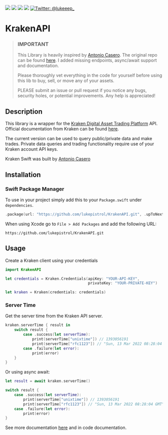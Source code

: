 <p>
    <img src="https://img.shields.io/badge/version-2.1.0-green" />
    <img src="https://img.shields.io/badge/Swift-5.5.3-ff69b4.svg" />
    <img src="https://img.shields.io/badge/iOS-12+-brightgreen.svg" />
    <img src="https://img.shields.io/badge/macOS-10.12+-brightgreen.svg" />
    <a href="https://twitter.com/lukeeep_">
        <img src="https://img.shields.io/badge/Contact-@lukeeep_-lightgrey.svg?style=flat" alt="Twitter: @lukeeep_" />
    </a>
</p>

# KrakenAPI

>### IMPORTANT
>This Library is heavily inspired by [Antonio Casero](@acaserop). The original repo can be found [here](https://github.com/antoniocasero/Kraken). I added missing endpoints, async/await support and documentation.
>
>Please thoroughly vet everything in the code for yourself before using this lib to buy, sell, or move any of your assets.
>
>PLEASE submit an issue or pull request if you notice any bugs, security holes, or potential improvements. Any help is appreciated!

## Description

This library is a wrapper for the [Kraken Digital Asset Trading Platform](https://www.kraken.com) API. Official documentation from Kraken can be found [here](https://www.kraken.com/help/api).

The current version  can be used to query public/private data and make trades. Private data queries and trading functionality require use of your Kraken account API keys.

Kraken Swift was built by [Antonio Casero](@acaserop) 

## Installation

### Swift Package Manager
To use in your project simply add this to your ```Package.swift``` under ```dependencies```.

```swift
.package(url: "https://github.com/lukepistrol/KrakenAPI.git", .upToNextMajor(from: "1.0.0"))
```
When using Xcode go to ```File > Add Packages``` and add the following URL: 
```
https://github.com/lukepistrol/KrakenAPI.git
```

## Usage

Create a Kraken client using your credentials

```swift
import KrakenAPI

let credentials = Kraken.Credentials(apiKey: "YOUR-API-KEY", 
                                     privateKey: "YOUR-PRIVATE-KEY")

let kraken = Kraken(credentials: credentials)
```

### Server Time

Get the server time from the Kraken API server.

```swift
kraken.serverTime { result in 
    switch result {
        case .success(let serverTime):
            print(serverTime["unixtime"]) // 1393056191
            print(serverTime["rfc1123"]) // "Sun, 13 Mar 2022 08:28:04 GMT"
        case .failure(let error):
            print(error) 
    }
}
```

Or using async await:

```swift
let result = await kraken.serverTime()

switch result {
	case .success(let serverTime):
		print(serverTime["unixtime"]) // 1393056191
		print(serverTime["rfc1123"]) // "Sun, 13 Mar 2022 08:28:04 GMT"
	case .failure(let error):
		print(error) 
}
```

See more documentation [here](https://docs.kraken.com/rest/) and in code documentation.
